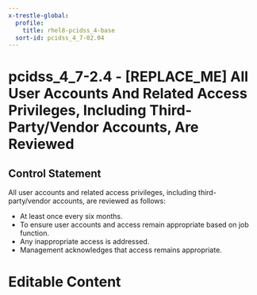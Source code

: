 ```yaml
---
x-trestle-global:
  profile:
    title: rhel8-pcidss_4-base
  sort-id: pcidss_4_7-02.04
---
```


# pcidss_4_7-2.4 - \[REPLACE_ME\] All User Accounts And Related Access Privileges, Including Third-Party/Vendor Accounts, Are Reviewed

## Control Statement

All user accounts and related access privileges, including third-party/vendor accounts,
are reviewed as follows:
- At least once every six months.
- To ensure user accounts and access remain appropriate based on job function.
- Any inappropriate access is addressed.
- Management acknowledges that access remains appropriate.

# Editable Content

<!-- Make additions and edits below -->
<!-- The above represents the contents of the control as received by the profile, prior to additions. -->
<!-- If the profile makes additions to the control, they will appear below. -->
<!-- The above markdown may not be edited but you may edit the content below, and/or introduce new additions to be made by the profile. -->
<!-- If there is a yaml header at the top, parameter values may be edited. Use --set-parameters to incorporate the changes during assembly. -->
<!-- The content here will then replace what is in the profile for this control, after running profile-assemble. -->
<!-- The current profile has no added parts for this control, but you may add new ones here. -->
<!-- Each addition must have a heading either of the form ## Control my_addition_name -->
<!-- or ## Part a. (where the a. refers to one of the control statement labels.) -->
<!-- "## Control" parts are new parts added after the statement part. -->
<!-- "## Part" parts are new parts added into the top-level statement part with that label. -->
<!-- Subparts may be added with nested hash levels of the form ### My Subpart Name -->
<!-- underneath the parent ## Control or ## Part being added -->
<!-- See https://oscal-compass.github.io/compliance-trestle/tutorials/ssp_profile_catalog_authoring/ssp_profile_catalog_authoring for guidance. -->
